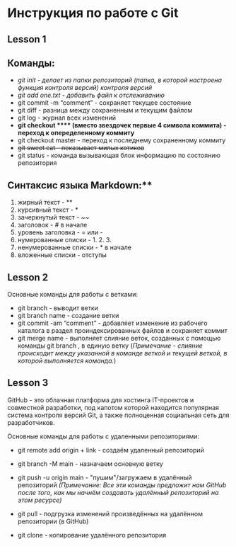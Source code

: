 # Инструкция по работе с Git

## Lesson 1

## Команды:

* *git init - делает из папки репозиторий (папка, в которой настроена функция контроля версий) контроля версий*
* *git add one.txt - добавить файл к отслеживанию*
* git commit -m “comment” - сохраняет текущее состояние
* git diff - разница между сохраненным и текущим файлом
* git log - журнал всех изменений
* **git checkout **** (вместо звездочек первые 4 символа коммита) - переход к опеределенному коммиту**
* git checkout master - переход к последнему сохраненному коммиту
* ~~git sweet cat - показывает милых котиков~~
* git status - команда вызывающая блок информацию по состоянию репозитория


## Синтаксис языка Markdown:**
1. жирный текст - **
2. курсивный текст - *
3. зачеркнутый текст - ~~
4. заголовок - # в начале
5. уровень заголовка - = или -
6. нумерованные списки - 1. 2. 3.
7. ненумерованные списки - * в начале
8. вложенные списки - отступы

## Lesson 2

Основные команды для работы с ветками:

- git branch - выводит ветки
- git branch name - создание ветки
- git commit -am “comment” - добавляет изменение из рабочего каталога в раздел проиндексированных файлов и сохраняет коммит
- git merge name - выполняет слияние веток, созданных с помощью команды git branch , в единую ветку (*Примечание - слияние происходит между указанной в команде веткой и текущей веткой, в которой выполняется команда.*)

## Lesson 3

GitHub - это облачная платформа для хостинга IT-проектов и совместной разработки, под капотом которой находится популярная система контроля версий Git, а также полноценная социальная сеть для разработчиков.

Основные команды для работы с удаленными репозиториями:
* git remote add origin + link - создаём удаленный репозиторий
* git branch -M main - назначаем основную ветку
* git push -u origin main - "пушим"/загружаем в удалённый репозиторий
*(Примечание: Все эти команды предложит нам GitHub после того, как мы начнём создавать удалённый репозиторий на этом ресурсе)*

* git pull - подгрузка изменений произведённых на удалённом репозитории (в GitHub)
* git clone - копирование удалённого репозитория
